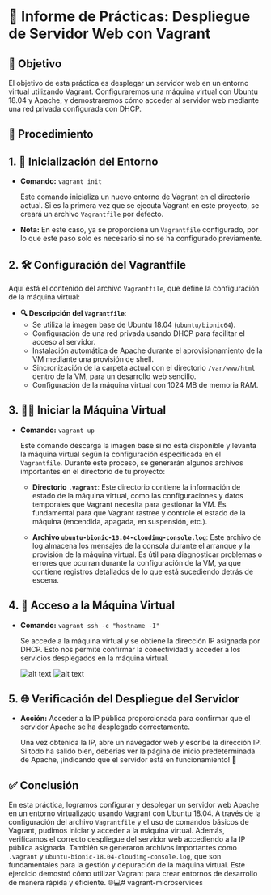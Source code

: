 # 📝 Informe de Prácticas: Despliegue de Servidor Web con Vagrant

## 🎯 Objetivo
El objetivo de esta práctica es desplegar un servidor web en un entorno virtual utilizando Vagrant. Configuraremos una máquina virtual con Ubuntu 18.04 y Apache, y demostraremos cómo acceder al servidor web mediante una red privada configurada con DHCP.

## 🔧 Procedimiento

## 1. 🚀 Inicialización del Entorno

- **Comando:** `vagrant init`
  
  Este comando inicializa un nuevo entorno de Vagrant en el directorio actual. Si es la primera vez que se ejecuta Vagrant en este proyecto, se creará un archivo `Vagrantfile` por defecto. 

- **Nota:** En este caso, ya se proporciona un `Vagrantfile` configurado, por lo que este paso solo es necesario si no se ha configurado previamente.

## 2. 🛠️ Configuración del Vagrantfile

Aquí está el contenido del archivo `Vagrantfile`, que define la configuración de la máquina virtual:


- **🔍 Descripción del `Vagrantfile`**:
  - Se utiliza la imagen base de Ubuntu 18.04 (`ubuntu/bionic64`).
  - Configuración de una red privada usando DHCP para facilitar el acceso al servidor.
  - Instalación automática de Apache durante el aprovisionamiento de la VM mediante una provisión de shell.
  - Sincronización de la carpeta actual con el directorio `/var/www/html` dentro de la VM, para un desarrollo web sencillo.
  - Configuración de la máquina virtual con 1024 MB de memoria RAM.

## 3. 🏃‍♂️ Iniciar la Máquina Virtual

- **Comando:** `vagrant up`
  
  Este comando descarga la imagen base si no está disponible y levanta la máquina virtual según la configuración especificada en el `Vagrantfile`. Durante este proceso, se generarán algunos archivos importantes en el directorio de tu proyecto:

  - **Directorio `.vagrant`**: Este directorio contiene la información de estado de la máquina virtual, como las configuraciones y datos temporales que Vagrant necesita para gestionar la VM. Es fundamental para que Vagrant rastree y controle el estado de la máquina (encendida, apagada, en suspensión, etc.).

  - **Archivo `ubuntu-bionic-18.04-cloudimg-console.log`**: Este archivo de log almacena los mensajes de la consola durante el arranque y la provisión de la máquina virtual. Es útil para diagnosticar problemas o errores que ocurran durante la configuración de la VM, ya que contiene registros detallados de lo que está sucediendo detrás de escena.

## 4. 🔑 Acceso a la Máquina Virtual

- **Comando:** `vagrant ssh -c "hostname -I"`
  
  Se accede a la máquina virtual y se obtiene la dirección IP asignada por DHCP. Esto nos permite confirmar la conectividad y acceder a los servicios desplegados en la máquina virtual.

  ![alt text](resources/image.png)
  ![alt text](resources/image1.png)
## 5. 🌐 Verificación del Despliegue del Servidor

- **Acción:** Acceder a la IP pública proporcionada para confirmar que el servidor Apache se ha desplegado correctamente.
  
  Una vez obtenida la IP, abre un navegador web y escribe la dirección IP. Si todo ha salido bien, deberías ver la página de inicio predeterminada de Apache, ¡indicando que el servidor está en funcionamiento! 🎉

## ✅ Conclusión
En esta práctica, logramos configurar y desplegar un servidor web Apache en un entorno virtualizado usando Vagrant con Ubuntu 18.04. A través de la configuración del archivo `Vagrantfile` y el uso de comandos básicos de Vagrant, pudimos iniciar y acceder a la máquina virtual. Además, verificamos el correcto despliegue del servidor web accediendo a la IP pública asignada. También se generaron archivos importantes como `.vagrant` y `ubuntu-bionic-18.04-cloudimg-console.log`, que son fundamentales para la gestión y depuración de la máquina virtual. Este ejercicio demostró cómo utilizar Vagrant para crear entornos de desarrollo de manera rápida y eficiente. 🌐💻# vagrant-microservices
